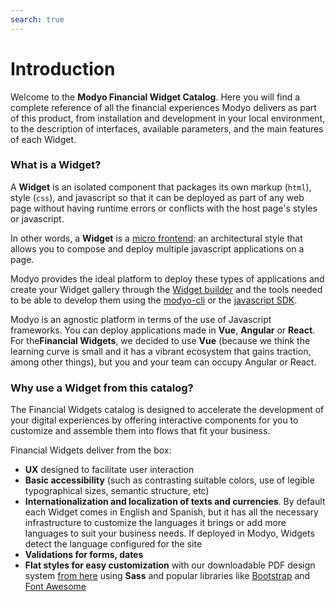 ```yaml
---
search: true
---
```


# Introduction

Welcome to the **Modyo Financial Widget Catalog**. Here you will find a complete reference of all the financial experiences Modyo delivers as part of this product, from installation and development in your local environment, to the description of interfaces, available parameters, and the main features of each Widget.


### What is a Widget?

A **Widget** is an isolated component that packages its own markup (`html`), style (`css`), and javascript so that it can be deployed as part of any web page without having runtime errors or conflicts with the host page's styles or javascript.

In other words, a **Widget** is a [micro frontend](https://martinfowler.com/articles/micro-frontends.html): an architectural style that allows you to compose and deploy multiple javascript applications on a page.

Modyo provides the ideal platform to deploy these types of applications and create your Widget gallery through the [Widget builder](https://develop.docs.modyo.com/platform/channels/Widgets.html) and the tools needed to be able to develop them using the [modyo-cli](https://www.npmjs.com/package/@modyo/cli) or the [javascript SDK]( https://www.npmjs.com/package/@modyo/sdk).

Modyo is an agnostic platform in terms of the use of Javascript frameworks. You can deploy applications made in **Vue**, **Angular** or **React**. For the**Financial Widgets**, we decided to use **Vue** (because we think the learning curve is small and it has a vibrant ecosystem that gains traction, among other things), but you and your team can occupy Angular or React.

### Why use a Widget from this catalog?

The Financial Widgets catalog is designed to accelerate the development of your digital experiences by offering interactive components for you to customize and assemble them into flows that fit your business.

Financial Widgets deliver from the box:

- **UX** designed to facilitate user interaction
- **Basic accessibility** (such as contrasting suitable colors, use of legible typographical sizes, semantic structure, etc)
- **Internationalization and localization of texts and currencies**. By default each Widget comes in English and Spanish, but it has all the necessary infrastructure to customize the languages it brings or add more languages to suit your business needs. If deployed in Modyo, Widgets detect the language configured for the site
- **Validations for forms, dates**
- **Flat styles for easy customization** with our downloadable PDF design system [from here](/assets/pdf/Widget_Modyo.pdf) using **Sass** and popular libraries like [Bootstrap](https://getbootstrap.com/) and [Font Awesome](https://github.com/FortAwesome/vue-fontawesome#using-brand-icons)


